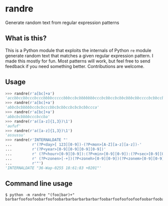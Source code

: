 # randre
Generate random text from regular expression patterns

## What is this?

This is a Python module that exploits the internals of Python `re` module generate random text that matches a given regular expression pattern. I made this mostly for fun. Most patterns will work, but feel free to send feedback if you need something better. Contributions are welcome.


## Usage

```python
>>> randre(r'a[bc]+a')
'accbbccbbcccbcccbbbbcccccbbbccbcbbbbbbbcccbcbbccbcbbcbbbcbbccccbcbbccbbccba'
>>> randre(r'a[bc]+a')
'abbcbcbbbbbccbcbcccbbcbcbbccbcbcbcbbccca'
>>> randre(r'a[bc]+a')
'abbcbcbbbbcccbccba'
>>> randre(r'a([a-z]{1,3})\1')
'aufuf'
>>> randre(r'a([a-z]{1,3})\1')
'assussu'
>>> randre(r'INTERNALDATE "'
...         r'(?P<day>[ 123][0-9])-(?P<mon>[A-Z][a-z][a-z])-'
...         r'(?P<year>[0-9][0-9][0-9][0-9])'
...         r' (?P<hour>[0-9][0-9]):(?P<min>[0-9][0-9]):(?P<sec>[0-9][0-9])'
...         r' (?P<zonen>[-+])(?P<zoneh>[0-9][0-9])(?P<zonem>[0-9][0-9])'
...         r'"')
'INTERNALDATE "36-Wap-0255 18:61:83 +0201"'
```


## Command line usage

```
$ python -m randre "(foo|bar)+"
barbarfoofoofoobarfoofoobarbarbarbarbarbarfoobarfoofoofoofoofoobarfoobarfoobarfoofoobarbarbarbarfoobarbarbarbarfoobarfoofoofoobarbarbarfoofoofoofoofoofoobarbarfoofoobarbarbarbarfoofoobarbarbarbarfoobarbarfoobarbarbarfoobarbarfoofoofoofoofoobarbarbarbarbarfoobarbarbar
```
